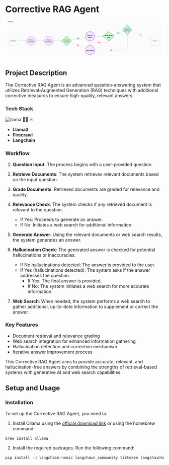 # Corrective RAG Agent

![Corrective RAG Agent Workflow](/diagram.png)

## Project Description

The Corrective RAG Agent is an advanced question-answering system that utilizes Retrieval-Augmented Generation (RAG) techniques with additional corrective measures to ensure high-quality, relevant answers.

### Tech Stack

<p align="left">
  <img src="https://raw.githubusercontent.com/gilbarbara/logos/29e8719bf78915c7a82a26a6c203f53c4cb8fff2/logos/meta-icon.svg" alt="llama" width="40" height="40"/> <!-- Llama3 -->
    🦜️🔗 <!-- Langchain  -->
  🔥 <!-- Firecrawl-->
</p>

- **Llama3**
- **Firecrawl**
- **Langchain**

### Workflow

1. **Question Input**: The process begins with a user-provided question.

2. **Retrieve Documents**: The system retrieves relevant documents based on the input question.

3. **Grade Documents**: Retrieved documents are graded for relevance and quality.

4. **Relevance Check**: The system checks if any retrieved document is relevant to the question.
   - If Yes: Proceeds to generate an answer.
   - If No: Initiates a web search for additional information.

5. **Generate Answer**: Using the relevant documents or web search results, the system generates an answer.

6. **Hallucination Check**: The generated answer is checked for potential hallucinations or inaccuracies.
   - If No hallucinations detected: The answer is provided to the user.
   - If Yes (hallucinations detected): The system asks if the answer addresses the question.
     - If Yes: The final answer is provided.
     - If No: The system initiates a web search for more accurate information.

7. **Web Search**: When needed, the system performs a web search to gather additional, up-to-date information to supplement or correct the answer.

### Key Features

- Document retrieval and relevance grading
- Web search integration for enhanced information gathering
- Hallucination detection and correction mechanism
- Iterative answer improvement process

This Corrective RAG Agent aims to provide accurate, relevant, and hallucination-free answers by combining the strengths of retrieval-based systems with generative AI and web search capabilities.

## Setup and Usage

### Installation

To set up the Corrective RAG Agent, you need to:
1. Install Ollama using the [official download link](https://ollama.com/download) or using the homebrew command:

```bash
brew install ollama
```

2. Install the required packages. Run the following command:

```bash
pip install -U langchain-nomic langchain_community tiktoken langchainhub chromadb langchain langgraph tavily-python gpt4all firecrawl-py
```